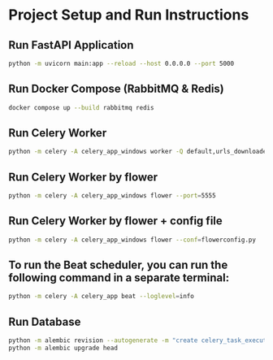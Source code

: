 # Project Setup and Run Instructions

## Run FastAPI Application
```bash
python -m uvicorn main:app --reload --host 0.0.0.0 --port 5000
```

## Run Docker Compose (RabbitMQ & Redis)
```bash
docker compose up --build rabbitmq redis
```

## Run Celery Worker
```bash
python -m celery -A celery_app_windows worker -Q default,urls_downloader_queue,mail_queue --loglevel=info
```

## Run Celery Worker by flower
```bash
python -m celery -A celery_app_windows flower --port=5555
```

## Run Celery Worker by flower + config file
```bash
python -m celery -A celery_app_windows flower --conf=flowerconfig.py
```

## To run the Beat scheduler, you can run the following command in a separate terminal:
```bash
python -m celery -A celery_app beat --loglevel=info
```

## Run Database 
```bash
python -m alembic revision --autogenerate -m "create celery_task_executions table"
python -m alembic upgrade head
```

